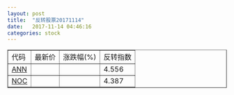 ```yaml
---
layout: post
title:  "反转股票20171114"
date:   2017-11-14 04:46:16
categories: stock
---
```


<script type="text/javascript">
var stockList = []
stockList.push('gb_ann');
stockList.push('gb_noc');
</script>

<table border="1">
 <tr>
 <td>代码</td>
  <td>最新价</td>
  <td>涨跌幅(%)</td>
 <td>反转指数</td>
</tr>
  <tr id="ann"><td><a href="http://stock.finance.sina.com.cn/usstock/quotes/ANN.html" target="_blank">ANN</a></td><td></td><td></td><td>4.556</td></tr>
  <tr id="noc"><td><a href="http://stock.finance.sina.com.cn/usstock/quotes/NOC.html" target="_blank">NOC</a></td><td></td><td></td><td>4.387</td></tr>
</table>
